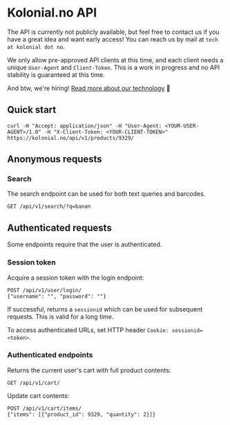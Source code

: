 # Kolonial.no API

The API is currently not publicly available, but feel free to contact us if you have a great idea and want early access! You can reach us by mail at `tech at kolonial dot no`.

We only allow pre-approved API clients at this time, and each client needs a unique `User-Agent` and `Client-Token`. This is a work in progress and no API stability is guaranteed at this time.

And btw, we're hiring! [Read more about our technology](https://kolonial.no/om/teknologi/) :raised_hands:


## Quick start

    curl -H "Accept: application/json" -H "User-Agent: <YOUR-USER-AGENT>/1.0" -H "X-Client-Token: <YOUR-CLIENT-TOKEN>" https://kolonial.no/api/v1/products/9329/


## Anonymous requests


### Search

The search endpoint can be used for both text queries and barcodes.

    GET /api/v1/search/?q=banan


## Authenticated requests

Some endpoints require that the user is authenticated.

### Session token

Acquire a session token with the login endpoint:


    POST /api/v1/user/login/
    {"username": "", "password": ""}

If successful, returns a `sessionid` which can be used for subsequent requests. This is valid for a long time.

To access authenticated URLs, set HTTP header `Cookie: sessionid=<token>`.


### Authenticated endpoints

Returns the current user's cart with full product contents:

    GET /api/v1/cart/


Update cart contents:

    POST /api/v1/cart/items/
    {"items": [{"product_id": 9329, "quantity": 2}]}
